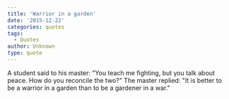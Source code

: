 ```yaml
---
title: 'Warrior in a garden'
date: '2015-12-22'
categories: quotes
tags:
  - Quotes
author: Unknown
type: quote
---
```


A student said to his master: "You teach me fighting, but you talk about peace. How do you reconcile the two?" The master replied: "It is better to be a warrior in a garden than to be a gardener in a war."
